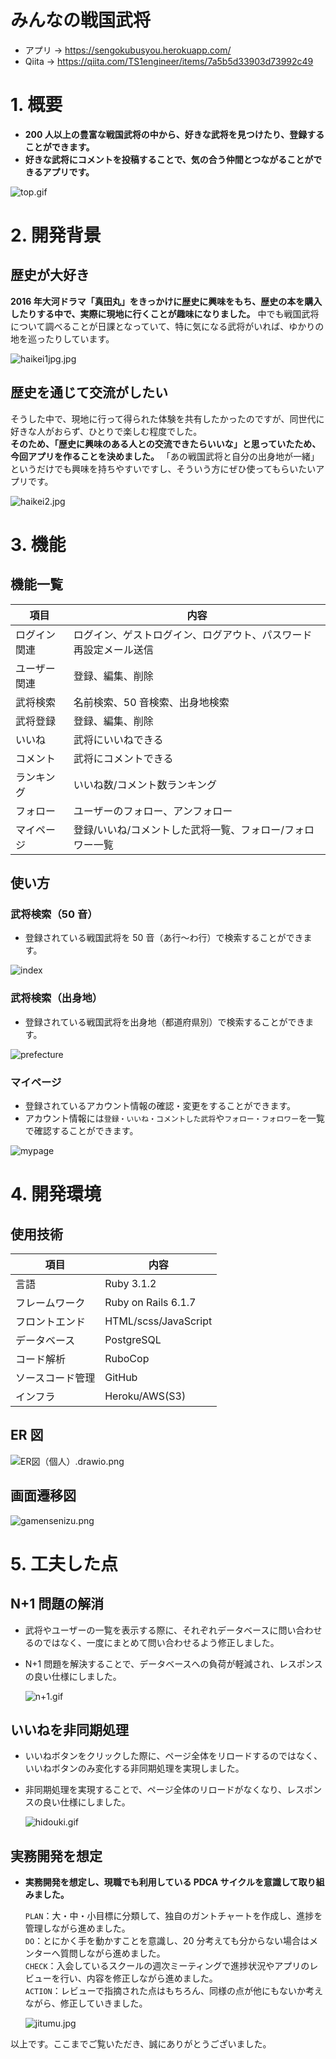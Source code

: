 # みんなの戦国武将

- アプリ → https://sengokubusyou.herokuapp.com/
- Qiita → https://qiita.com/TS1engineer/items/7a5b5d33903d73992c49

# 1. 概要

- **200 人以上の豊富な戦国武将の中から、好きな武将を見つけたり、登録することができます。**
- **好きな武将にコメントを投稿することで、気の合う仲間とつながることができるアプリです。**

![top.gif](https://qiita-image-store.s3.ap-northeast-1.amazonaws.com/0/2674841/e478e1ba-ee53-1bc5-8c23-6bee5428e205.gif)

# 2. 開発背景

## 歴史が大好き

**2016 年大河ドラマ「真田丸」をきっかけに歴史に興味をもち、歴史の本を購入したりする中で、実際に現地に行くことが趣味になりました。**
中でも戦国武将について調べることが日課となっていて、特に気になる武将がいれば、ゆかりの地を巡ったりしています。

![haikei1jpg.jpg](https://qiita-image-store.s3.ap-northeast-1.amazonaws.com/0/2674841/103503f1-cac7-7602-b028-c073cc3582f7.jpeg)

## 歴史を通じて交流がしたい

そうした中で、現地に行って得られた体験を共有したかったのですが、同世代に好きな人がおらず、ひとりで楽しむ程度でした。  
**そのため、「歴史に興味のある人との交流できたらいいな」と思っていたため、今回アプリを作ることを決めました。**
「あの戦国武将と自分の出身地が一緒」というだけでも興味を持ちやすいですし、そういう方にぜひ使ってもらいたいアプリです。

![haikei2.jpg](https://qiita-image-store.s3.ap-northeast-1.amazonaws.com/0/2674841/564068ac-88f1-ac76-4dca-6143aeddb9c6.jpeg)

# 3. 機能

## 機能一覧

| 項目         | 内容                                                             |
| ------------ | ---------------------------------------------------------------- |
| ログイン関連 | ログイン、ゲストログイン、ログアウト、パスワード再設定メール送信 |
| ユーザー関連 | 登録、編集、削除                                                 |
| 武将検索     | 名前検索、50 音検索、出身地検索                                  |
| 武将登録     | 登録、編集、削除                                                 |
| いいね       | 武将にいいねできる                                               |
| コメント     | 武将にコメントできる                                             |
| ランキング   | いいね数/コメント数ランキング                                    |
| フォロー     | ユーザーのフォロー、アンフォロー                                 |
| マイページ   | 登録/いいね/コメントした武将一覧、フォロー/フォロワー一覧        |

## 使い方

### 武将検索（50 音）

- 登録されている戦国武将を 50 音（あ行〜わ行）で検索することができます。

![index](https://user-images.githubusercontent.com/105146615/204918007-0e2f2fc2-5331-40ba-886a-d6a2aea3f146.gif)

### 武将検索（出身地）

- 登録されている戦国武将を出身地（都道府県別）で検索することができます。

![prefecture](https://user-images.githubusercontent.com/105146615/204918036-d40a3699-050d-4341-9916-2c82eb583395.gif)

### マイページ

- 登録されているアカウント情報の確認・変更をすることができます。
- アカウント情報には`登録・いいね・コメントした武将`や`フォロー・フォロワー`を一覧で確認することができます。

![mypage](https://user-images.githubusercontent.com/105146615/204918063-db0e3c09-2096-424a-8db8-6df72d4487b9.gif)

# 4. 開発環境

## 使用技術

| 項目             | 内容                 |
| ---------------- | -------------------- |
| 言語             | Ruby 3.1.2           |
| フレームワーク   | Ruby on Rails 6.1.7  |
| フロントエンド   | HTML/scss/JavaScript |
| データベース     | PostgreSQL           |
| コード解析       | RuboCop              |
| ソースコード管理 | GitHub               |
| インフラ         | Heroku/AWS(S3)       |

## ER 図

![ER図（個人）.drawio.png](https://qiita-image-store.s3.ap-northeast-1.amazonaws.com/0/2674841/c50fdbef-92ab-0a3e-e0e4-d39d6675fecc.png)

## 画面遷移図

![gamensenizu.png](https://qiita-image-store.s3.ap-northeast-1.amazonaws.com/0/2674841/9ac197c4-b3e8-f317-3277-e91f4fa7248c.png)

# 5. 工夫した点

## N+1 問題の解消

- 武将やユーザーの一覧を表示する際に、それぞれデータベースに問い合わせるのではなく、一度にまとめて問い合わせるよう修正しました。
- N+1 問題を解決することで、データベースへの負荷が軽減され、レスポンスの良い仕様にしました。

  ![n+1.gif](https://qiita-image-store.s3.ap-northeast-1.amazonaws.com/0/2674841/71dd3dad-3468-56fa-d694-451788631261.gif)

## いいねを非同期処理

- いいねボタンをクリックした際に、ページ全体をリロードするのではなく、いいねボタンのみ変化する非同期処理を実現しました。
- 非同期処理を実現することで、ページ全体のリロードがなくなり、レスポンスの良い仕様にしました。

  ![hidouki.gif](https://qiita-image-store.s3.ap-northeast-1.amazonaws.com/0/2674841/9055e8eb-887c-ab14-f700-81ecd3eca7a1.gif)

## 実務開発を想定

- **実務開発を想定し、現職でも利用している PDCA サイクルを意識して取り組みました。**

  `PLAN`：大・中・小目標に分類して、独自のガントチャートを作成し、進捗を管理しながら進めました。  
   `DO`：とにかく手を動かすことを意識し、20 分考えても分からない場合はメンターへ質問しながら進めました。  
   `CHECK`：入会しているスクールの週次ミーティングで進捗状況やアプリのレビューを行い、内容を修正しながら進めました。  
   `ACTION`：レビューで指摘された点はもちろん、同様の点が他にもないか考えながら、修正していきました。
   
  ![jitumu.jpg](https://qiita-image-store.s3.ap-northeast-1.amazonaws.com/0/2674841/b21a7544-0aac-3bcd-e1ce-fbef1fd28a09.jpeg)

以上です。ここまでご覧いただき、誠にありがとうございました。

